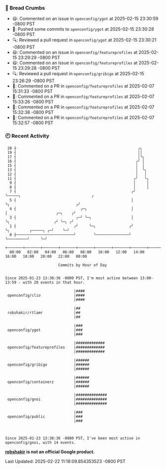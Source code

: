 ### 🍞 Bread Crumbs

 * 😃: Commented on an issue in `openconfig/ygot` at 2025-02-15 23:30:59 -0800 PST
 * 🚢: Pushed some commits to `openconfig/ygot` at 2025-02-15 23:30:28 -0800 PST
 * 🔍: Reviewed a pull request in  `openconfig/ygot` at 2025-02-15 23:30:21 -0800 PST
 * 😃: Commented on an issue in `openconfig/featureprofiles` at 2025-02-15 23:29:29 -0800 PST
 * 😃: Commented on an issue in `openconfig/featureprofiles` at 2025-02-15 23:29:28 -0800 PST
 * 🔍: Reviewed a pull request in  `openconfig/gribigo` at 2025-02-15 23:26:29 -0800 PST
 * 💬: Commented on a PR in  `openconfig/featureprofiles` at 2025-02-07 15:31:33 -0800 PST
 * 💬: Commented on a PR in  `openconfig/featureprofiles` at 2025-02-07 15:33:26 -0800 PST
 * 💬: Commented on a PR in  `openconfig/featureprofiles` at 2025-02-07 15:32:38 -0800 PST
 * 💬: Commented on a PR in  `openconfig/featureprofiles` at 2025-02-07 15:32:57 -0800 PST

### 🕘 Recent Activity
```
 20 ┼                                                       ╭╮
 19 ┤                                                       ││
 17 ┤                                                       │╰╮
 16 ┤                                                      ╭╯ │
 15 ┤                                                      │  │
 13 ┤                                                      │  ╰╮
 12 ┤                                                      │   │
 11 ┤                                                     ╭╯   ╰╮
  9 ┤                                                     │     │
  8 ┤                                                     │     │
  7 ┤                                                    ╭╯     ╰─────╮                                ╭
  5 ┤                                                    │            ╰╮                              ╭╯
  4 ┤                             ╭─╮                    │             │                      ╭─╮    ╭╯
  3 ┤                           ╭─╯ ╰─╮                  │             ╰╮                    ╭╯ ╰─╮ ╭╯
  1 ┤                          ╭╯     ╰─╮               ╭╯              ╰╮         ╭─────╮ ╭─╯    ╰─╯
  0 ┼──────────────────────────╯        ╰───────────────╯                ╰─────────╯     ╰─╯
    +───────+───────+───────+───────+───────+───────+───────+───────+───────+───────+───────+───────+────
  00:00   02:00   04:00   06:00   08:00   10:00   12:00   14:00   16:00   18:00   20:00   22:00   00:00   

						Commits by Hour of Day


Since 2025-01-23 13:38:36 -0800 PST, I'm most active between 13:00-13:59 - with 20 events in that hour.

```



```
                               |####
 openconfig/clio               |####
                               |####

                               |##
 robshakir/rtlamr              |##
                               |##

                               |###
 openconfig/ygot               |###
                               |###

                               |#############
 openconfig/featureprofiles    |#############
                               |#############

                               |######
 openconfig/gribigo            |######
                               |######

                               |######
 openconfig/containerz         |######
                               |######

                               |##############
 openconfig/gnoi               |##############
                               |##############

                               |###
 openconfig/public             |###
                               |###



Since 2025-01-23 13:38:36 -0800 PST, I've been most active in openconfig/gnoi, with 14 events.

```
**[robshakir](mailto:robjs@google.com) is not an official Google product.**  


Last Updated: 2025-02-22 11:18:09.854353523 -0800 PST
